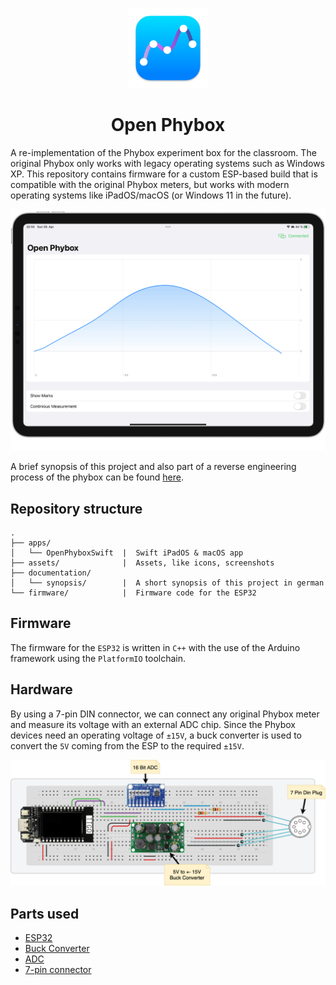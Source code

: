 <p align="center">
    <img src="assets/mac-logo.png" height="128">
    <h1 align="center">Open Phybox</h1>
</p>

A re-implementation of the Phybox experiment box for the classroom. The original Phybox only works with legacy operating systems such as Windows XP. This repository contains firmware for a custom ESP-based build that is compatible with the original Phybox meters, but works with modern operating systems like iPadOS/macOS (or Windows 11 in the future).

<p align="center">
    <img src="assets/screenshot-ipad.png" width="700" />
</p>


A brief synopsis of this project and also part of a reverse engineering process of the phybox can be found [here](/documentation/synopsis/Output/PhyboxReverseEngineering.pdf).

## Repository structure

```
.
├── apps/
│   └── OpenPhyboxSwift  |  Swift iPadOS & macOS app
├── assets/              |  Assets, like icons, screenshots
├── documentation/
│   └── synopsis/        |  A short synopsis of this project in german
└── firmware/            |  Firmware code for the ESP32
```


## Firmware

The firmware for the `ESP32` is written in `C++` with the use of the Arduino framework using the `PlatformIO` toolchain.

## Hardware

By using a 7-pin DIN connector, we can connect any original Phybox meter and measure its voltage with an external ADC chip. Since the Phybox devices need an operating voltage of `±15V`, a buck converter is used to convert the `5V` coming from the ESP to the required `±15V`.

<p align="center">
    <img src="assets/open-phybox-schematic.png" width="1000" />
</p>

## Parts used

- [ESP32](https://www.amazon.de/-/en/ICQUANZX-T-Display-Bluetooth-Development-Arduino/dp/B07VNG9D52/ref=sr_1_6?crid=3EY0YUT2LNZ89&keywords=esp32+usb+c&qid=1682765795&sprefix=esp32+usb+c+,aps,108&sr=8-6)
- [Buck Converter](https://www.amazon.de/-/en/Converter-Positive-Negative-Voltage-Regulator/dp/B07SK6FBB8/ref=sr_1_7?crid=2PFQT16YGPN5J&keywords=buck+wandler++-+15v&qid=1682765850&sprefix=buck+converter++-+15v,aps,153&sr=8-7&th=1)
- [ADC](https://www.amazon.de/-/en/AZDelivery-compatible-channels-Raspberry-including/dp/B07QHWLTTS/ref=sr_1_5?crid=3CAK4F7QYQPCN&keywords=16+bit+adc&qid=1682765903&sprefix=16bit+adc,aps,134&sr=8-5)
- [7-pin connector](https://www.conrad.de/de/p/rean-av-nys326-din-rundsteckverbinder-flanschbuchse-kontakte-gerade-polzahl-num-7-silber-1-st-746724.html)
